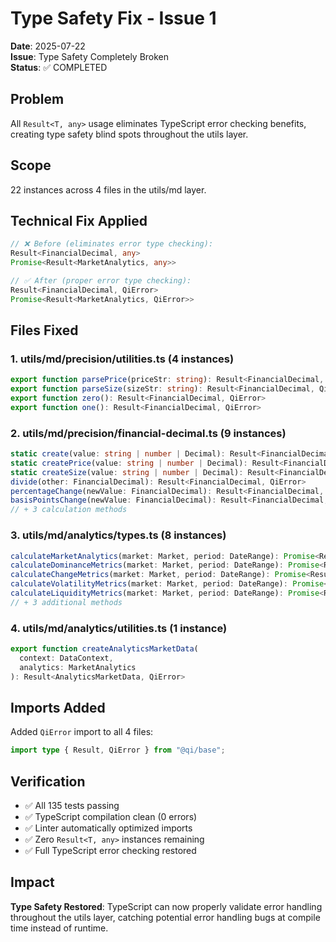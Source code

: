 # Type Safety Fix - Issue 1

**Date**: 2025-07-22  
**Issue**: Type Safety Completely Broken  
**Status**: ✅ COMPLETED

## Problem
All `Result<T, any>` usage eliminates TypeScript error checking benefits, creating type safety blind spots throughout the utils layer.

## Scope
22 instances across 4 files in the utils/md layer.

## Technical Fix Applied

```typescript
// ❌ Before (eliminates error type checking):
Result<FinancialDecimal, any>
Promise<Result<MarketAnalytics, any>>

// ✅ After (proper error type checking):
Result<FinancialDecimal, QiError>  
Promise<Result<MarketAnalytics, QiError>>
```

## Files Fixed

### 1. utils/md/precision/utilities.ts (4 instances)
```typescript
export function parsePrice(priceStr: string): Result<FinancialDecimal, QiError>
export function parseSize(sizeStr: string): Result<FinancialDecimal, QiError>
export function zero(): Result<FinancialDecimal, QiError>
export function one(): Result<FinancialDecimal, QiError>
```

### 2. utils/md/precision/financial-decimal.ts (9 instances)
```typescript
static create(value: string | number | Decimal): Result<FinancialDecimal, QiError>
static createPrice(value: string | number | Decimal): Result<FinancialDecimal, QiError>
static createSize(value: string | number | Decimal): Result<FinancialDecimal, QiError>
divide(other: FinancialDecimal): Result<FinancialDecimal, QiError>
percentageChange(newValue: FinancialDecimal): Result<FinancialDecimal, QiError>
basisPointsChange(newValue: FinancialDecimal): Result<FinancialDecimal, QiError>
// + 3 calculation methods
```

### 3. utils/md/analytics/types.ts (8 instances)
```typescript
calculateMarketAnalytics(market: Market, period: DateRange): Promise<Result<MarketAnalytics, QiError>>
calculateDominanceMetrics(market: Market, period: DateRange): Promise<Result<DominanceMetrics, QiError>>
calculateChangeMetrics(market: Market, period: DateRange): Promise<Result<ChangeMetrics, QiError>>
calculateVolatilityMetrics(market: Market, period: DateRange): Promise<Result<VolatilityMetrics, QiError>>
calculateLiquidityMetrics(market: Market, period: DateRange): Promise<Result<LiquidityMetrics, QiError>>
// + 3 additional methods
```

### 4. utils/md/analytics/utilities.ts (1 instance)
```typescript
export function createAnalyticsMarketData(
  context: DataContext,
  analytics: MarketAnalytics
): Result<AnalyticsMarketData, QiError>
```

## Imports Added
Added `QiError` import to all 4 files:
```typescript
import type { Result, QiError } from "@qi/base";
```

## Verification
- ✅ All 135 tests passing
- ✅ TypeScript compilation clean (0 errors)  
- ✅ Linter automatically optimized imports
- ✅ Zero `Result<T, any>` instances remaining
- ✅ Full TypeScript error checking restored

## Impact
**Type Safety Restored**: TypeScript can now properly validate error handling throughout the utils layer, catching potential error handling bugs at compile time instead of runtime.